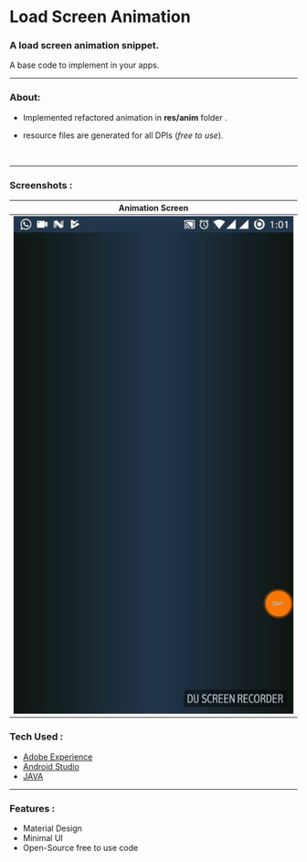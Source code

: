 # Load Screen Animation

### A load screen animation snippet.

A base code to implement in your apps.

------



### About:

- Implemented refactored animation in **res/anim** folder .

- resource files are generated for all DPIs (*free to use*).

  ​

------

### Screenshots :

| Animation Screen                         |
| ---------------------------------------- |
| ![Animation Screen](https://github.com/g0621/Android-Projects/blob/master/UI%20Designs/Loading_Screen_Animation/Screenshots/loading.gif?raw=true) |



### Tech Used :

- [Adobe Experience](http://www.adobe.com/in/products/experience-design.html)
- [Android Studio](https://developer.android.com/studio/index.html)
- [JAVA](#)

------



### Features : 

- Material Design
- Minimal UI
- Open-Source free to use code

[^All codes are free to use along with resources provided  just mention repo link while using]: 